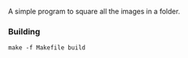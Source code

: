 
A simple program to square all the images in a folder.

### Building
```
make -f Makefile build
```
